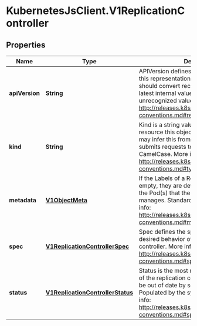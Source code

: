 # KubernetesJsClient.V1ReplicationController

## Properties
Name | Type | Description | Notes
------------ | ------------- | ------------- | -------------
**apiVersion** | **String** | APIVersion defines the versioned schema of this representation of an object. Servers should convert recognized schemas to the latest internal value, and may reject unrecognized values. More info: http://releases.k8s.io/HEAD/docs/devel/api-conventions.md#resources | [optional] 
**kind** | **String** | Kind is a string value representing the REST resource this object represents. Servers may infer this from the endpoint the client submits requests to. Cannot be updated. In CamelCase. More info: http://releases.k8s.io/HEAD/docs/devel/api-conventions.md#types-kinds | [optional] 
**metadata** | [**V1ObjectMeta**](V1ObjectMeta.md) | If the Labels of a ReplicationController are empty, they are defaulted to be the same as the Pod(s) that the replication controller manages. Standard object&#39;s metadata. More info: http://releases.k8s.io/HEAD/docs/devel/api-conventions.md#metadata | [optional] 
**spec** | [**V1ReplicationControllerSpec**](V1ReplicationControllerSpec.md) | Spec defines the specification of the desired behavior of the replication controller. More info: http://releases.k8s.io/HEAD/docs/devel/api-conventions.md#spec-and-status | [optional] 
**status** | [**V1ReplicationControllerStatus**](V1ReplicationControllerStatus.md) | Status is the most recently observed status of the replication controller. This data may be out of date by some window of time. Populated by the system. Read-only. More info: http://releases.k8s.io/HEAD/docs/devel/api-conventions.md#spec-and-status | [optional] 


